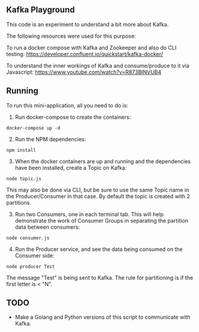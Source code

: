 ## Kafka Playground

This code is an experiment to understand a bit more about Kafka.

The following resources were used for this purpose:

To run a docker compose with Kafka and Zookeeper and also do CLI testing:
https://developer.confluent.io/quickstart/kafka-docker/

To understand the inner workings of Kafka and consume/produce to it via Javascript:
https://www.youtube.com/watch?v=R873BlNVUB4

## Running

To run this mini-application, all you need to do is:

1. Run docker-compose to create the containers:

`docker-compose up -d`

2. Run the NPM dependencies:

`npm install`

3. When the docker containers are up and running and the dependencies have been installed, create a Topic on Kafka:

`node topic.js`

This may also be done via CLI, but be sure to use the same Topic name in the Producer/Consumer in that case. By default the topic is created with 2 partitions.

3. Run two Consumers, one in each terminal tab. This will help demonstrate the work of Consumer Groups in separating the partition data between consumers:

`node consumer.js`

4. Run the Producer service, and see the data being consumed on the Consumer side:

`node producer Test`

The message "Test" is being sent to Kafka. The rule for partitioning is if the first letter is < "N".

## TODO 

- Make a Golang and Python versions of this script to communicate with Kafka.